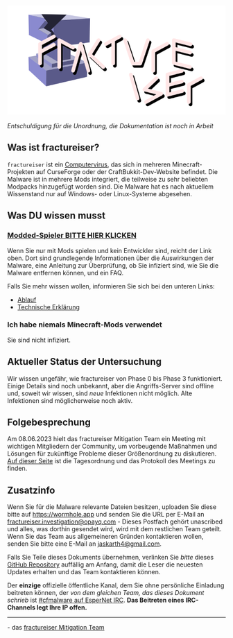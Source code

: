 <p align="center">
    <img src="docs/media/logo.svg" alt="Logo">
</p>

*Entschuldigung für die Unordnung, die Dokumentation ist noch in Arbeit*

## Was ist fractureiser?
`fractureiser` ist ein [Computervirus](https://de.wikipedia.org/wiki/Computervirus), das sich in mehreren Minecraft-Projekten auf CurseForge oder der CraftBukkit-Dev-Website befindet. Die Malware ist in mehrere Mods integriert, die teilweise zu sehr beliebten Modpacks hinzugefügt worden sind. Die Malware hat es nach aktuellem Wissenstand nur auf Windows- oder Linux-Systeme abgesehen.

## Was DU wissen musst

### [Modded-Spieler BITTE HIER KLICKEN](docs/users.md)

Wenn Sie nur mit Mods spielen und kein Entwickler sind, reicht der Link oben. Dort sind grundlegende Informationen über die Auswirkungen der Malware, eine Anleitung zur Überprüfung, ob Sie infiziert sind, wie Sie die Malware entfernen können, und ein FAQ.

Falls Sie mehr wissen wollen, informieren Sie sich bei den unteren Links:
* [Ablauf](docs/timeline.md)
* [Technische Erklärung](docs/tech.md)

### Ich habe niemals Minecraft-Mods verwendet

Sie sind nicht infiziert.

## Aktueller Status der Untersuchung
Wir wissen ungefähr, wie fractureiser von Phase 0 bis Phase 3 funktioniert. Einige Details sind noch unbekannt, aber die Angriffs-Server sind offline und, soweit wir wissen, sind *neue* Infektionen nicht möglich. Alte Infektionen sind möglicherweise noch aktiv.

## Folgebesprechung
Am 08.06.2023 hielt das fractureiser Mitigation Team ein Meeting mit wichtigen Mitgliedern der Community, um vorbeugende Maßnahmen und Lösungen für zukünftige Probleme dieser Größenordnung zu diskutieren.
[Auf dieser Seite](docs/2023-06-08-meeting.md) ist die Tagesordnung und das Protokoll des Meetings zu finden.

## Zusatzinfo

Wenn Sie für die Malware relevante Dateien besitzen, uploaden Sie diese bitte auf https://wormhole.app und senden Sie die URL per E-Mail an fractureiser.investigation@opayq.com - Dieses Postfach gehört unascribed und alles, was dorthin gesendet wird, wird mit dem restlichen Team geteilt. Wenn Sie das Team aus allgemeineren Gründen kontaktieren wollen, senden Sie bitte eine E-Mail an jaskarth4@gmail.com.

Falls Sie Teile dieses Dokuments übernehmen, verlinken Sie *bitte* dieses [GitHub Repository](https://github.com/fractureiser-investigation/fractureiser) auffällig am Anfang, damit die Leser die neuesten Updates erhalten und das Team kontaktieren können.

Der **einzige** offizielle öffentliche Kanal, dem Sie ohne persönliche Einladung beitreten können, der *von dem gleichen Team, das dieses Dokument schrieb* ist [#cfmalware auf EsperNet IRC](https://webchat.esper.net/?channels=cfmalware).
**Das Beitreten eines IRC-Channels legt Ihre IP offen.**

---

\- das [fractureiser Mitigation Team](docs/credits.md)
